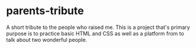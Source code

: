# parents-tribute
A short tribute to the people who raised me. This is a project that's primary purpose is to practice basic HTML and CSS as well as a platform from  to talk about two wonderful people.